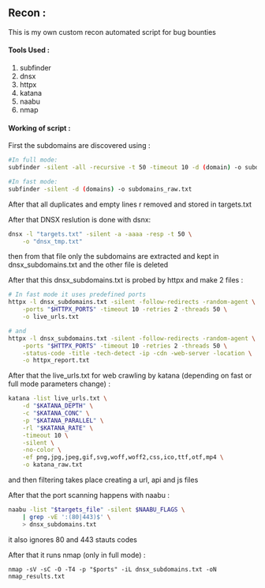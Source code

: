 ## Recon :
This is my own custom recon automated script for bug bounties

#### Tools Used :
1. subfinder<br>
2. dnsx<br>
3. httpx<br>
4. katana<br>
5. naabu<br>
6. nmap<br>


#### Working of script :
First the subdomains are discovered using :
```bash
#In full mode:
subfinder -silent -all -recursive -t 50 -timeout 10 -d (domain) -o subdomains_raw.txt

#In fast mode:
subfinder -silent -d (domains) -o subdomains_raw.txt
```

After that all duplicates and empty lines r removed and stored in targets.txt

After that DNSX reslution is done with dsnx:
```bash
dnsx -l "targets.txt" -silent -a -aaaa -resp -t 50 \
    -o "dnsx_tmp.txt"
```
then from that file only the subdomains are extracted and kept in dnsx_subdomains.txt and the other file is deleted

After that this dnsx_subdomains.txt is probed by httpx and make 2 files :
```bash
# In fast mode it uses predefined ports
httpx -l dnsx_subdomains.txt -silent -follow-redirects -random-agent \
    -ports "$HTTPX_PORTS" -timeout 10 -retries 2 -threads 50 \
    -o live_urls.txt

# and 
httpx -l dnsx_subdomains.txt -silent -follow-redirects -random-agent \
    -ports "$HTTPX_PORTS" -timeout 10 -retries 2 -threads 50 \
    -status-code -title -tech-detect -ip -cdn -web-server -location \
    -o httpx_report.txt
```

After that the live_urls.txt for web crawling by katana (depending on fast or full mode parameters change) :
```bash
katana -list live_urls.txt \
    -d "$KATANA_DEPTH" \
    -c "$KATANA_CONC" \
    -p "$KATANA_PARALLEL" \
    -rl "$KATANA_RATE" \
    -timeout 10 \
    -silent \
    -no-color \
    -ef png,jpg,jpeg,gif,svg,woff,woff2,css,ico,ttf,otf,mp4 \
    -o katana_raw.txt
```
and then filtering takes place creating a url, api and js files

After that the port scanning happens with naabu :
```bash
naabu -list "$targets_file" -silent $NAABU_FLAGS \
    | grep -vE ':(80|443)$' \
    > dnsx_subdomains.txt
```
it also ignores 80 and 443 stauts codes


After that it runs nmap (only in full mode) :
```shell
nmap -sV -sC -O -T4 -p "$ports" -iL dnsx_subdomains.txt -oN nmap_results.txt
```
